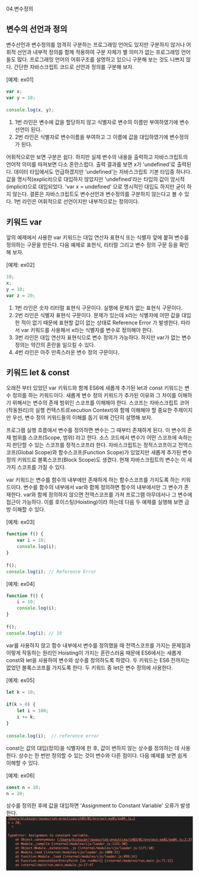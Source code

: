 04.변수정의

## 변수의 선언과 정의

 변수선언과 변수정의를 엄격히 구분하는 프로그래밍 언어도 있지만 구분하지 않거나 어휘적 선언과 내부적 정의를 함께 적용하여 구분 자체가 별 의미가 없는 프로그래밍 언어들도 많다. 프로그래밍 언어의 어휘구조를 설명하고 있으니 구분해 보는 것도 나쁘지 않다. 간단한 자바스크립트 코드로 선언과 정의를 구분해 보자.

\[예제: ex01\]

```javascript
var x;
var y = 10;

console.log(x, y);
```

1.  1번 라인은 변수에 값을 할당하지 않고 식별자로 변수의 이름만 부여하였기에 변수선언이 된다.
2.  2번 라인은 식별자로 변수이름을 부여하고 그 이름에 값을 대입하였기에 변수정의가 된다.

 어휘적으로만 보면 구분은 쉽다. 하지만 실제 변수의 내용을 출력하고 자바스크립트의 언어적 의미를 따져보면 다소 혼란스럽다. 출력 결과를 보면 x가 'undefined'로 출력된다. 데이터 타입에서도 언급하겠지만 'undefined'는 자바스크립트 기본 타입중 하나다. 값을 명시적(explicit)으로 대입하지 않았지만 'undefined'라는 타입의 값이 암시적(implicit)으로 대입되었다.
'var x = undefined' 으로 명시적인 대입도 하지만 굳이 하지 않는다. 결론은 자바스크립트도 변수선언과 변수정의를 구분하지 않는다고 볼 수 있다. 1번 라인은 어휘적으로 선언이지만 내부적으로는 정의이다.


## 키워드 var

앞의 예제에서 사용한 var 키워드는 대입 연산자 표현식 또는 식별자 앞에 붙혀 변수를 정의하는 구문을 만든다. 다음 예제로 표현식, 리터럴 그리고 변수 정의 구문 등을 확인해 보자.

\[예제: ex02\]

```javascript
10;
x;
y = 10;
var z = 20;
```

1.  1번 라인은 숫자 리터럴 표현식 구문이다. 실행에 문제가 없는 표현식 구문이다.
2.  2번 라인은 식별자 표현식 구문이다. 문제가 있는데 x라는 식별자에 어떤 값을 대입한 적이 없기 때문에 표현할 값이 없는 상태로 Reference Error 가 발생한다. 따라서 var 키워드를 사용해서 x라는 식별자를 변수로 정의해야 한다.
3.  3번 라인은 대입 연산자 표현식으로 변수 정의가 가능하다. 하지만 var가 없는 변수 정의는 약간의 혼란을 일으킬 수 있다.
4.  4번 라인은 아주 만족스러운 변수 정의 구문이다.


## 키워드 let & const

 오래전 부터 있었던 var 키워드와 함께 ES6에 새롭게 추가된 let과 const 키워드는 변수 정의를 하는 키워드이다. 새롭게 변수 정의 키워드가 추가된 이유와 그 차이를 이해하기 위해서는 변수의 존재 범위인 스코프를 이해해야 한다. 스코프는 자바스크립트 코어(작동원리)의 실행 컨텍스트(Execution Context)와 함께 이해해야 할 중요한 주제이지만 우선, 변수 정의 키워드들의 이해를 돕기 위해 간단히 설명해 보자.

프로그램 실행 흐름에서 변수를 정의하면 변수는 그 때부터 존재하게 된다. 이 변수의 존재 범위를 스코프(Scope, 범위) 라고 한다. 소스 코드에서 변수가 어떤 스코프에 속하는 지 판단할 수 있는 스코프를 정적스코프라 한다. 자바스크립트는 정적스코프이고 전역스코프(Global Scope)와 함수스코프(Function Scope)가 있었지만 새롭게 추가된 변수 정의 키워드로 블록스코프(Block Scope)도 생겼다. 현재 자바스크립트의 변수는 이 세 가지 스코프를 가질 수 있다.

var 키워드는 변수를 함수의 내부에만 존재하게 하는 함수스코프를 가지도록 하는 키워드이다. 변수를 함수의 내부에서 var와 함께 정의하면 함수의 내부에서만 그 변수가 존재한다. var와 함께 정의하지 않으면 전역스코프를 가져 프로그램 아무데서나 그 변수에 접근이 가능하다. 이를 호이스팅(Hoisting)이라 하는데 다음 두 예제를 실행해 보면 금방 이해할 수 있다.

\[예제: ex03\]

```javascript
function f() {
    var i = 10;
    console.log(i);
}

f();
console.log(i); // Reference Error

```

\[예제: ex04\]

```javascript
function f() {
    i = 10;
    console.log(i);
}

f();
console.log(i); // 10
```

var를 사용하지 않고 함수 내부에서 변수를 정의했을 때 전역스코프를 가지는 문제점과 이렇게 작동하는 원리인 Hoisting이 가지는 혼란스러움 때문에 ES6에서는 새롭게 const와 let을 사용하여 변수와 상수를 정의하도록 하였다. 두 키워드는 ES6 전까지는 없었던 블록스코프를 가지도록 한다. 두 키워드 중 let은 변수 정의에 사용한다.

\[예제: ex05\]

```javascript
let k = 10;

if(k > 0) {
    let i = 100;
    i += k;
}

console.log(i);  // reference error

```

const는 값의 대입(정의)을 식별자에 한 후, 값이 변하지 않는 상수를 정의하는 데 사용한다. 상수는 한 번만 정의할 수 있는 것이 변수와 다른 점이다. 다음 예제를 보면 쉽게 이해할 수 있다.

\[예제: ex06\]

```javascript
const n = 10;
n = 20;

```

상수를 정의한 후에 값을 대입하면 'Assignment to Constant Variable' 오류가 발생한다.
![8f452804e2d4e52f0ee8ab6721865653.png](../../_resources/721fa8f292b74d1db6c11b4615b59c7f.png)